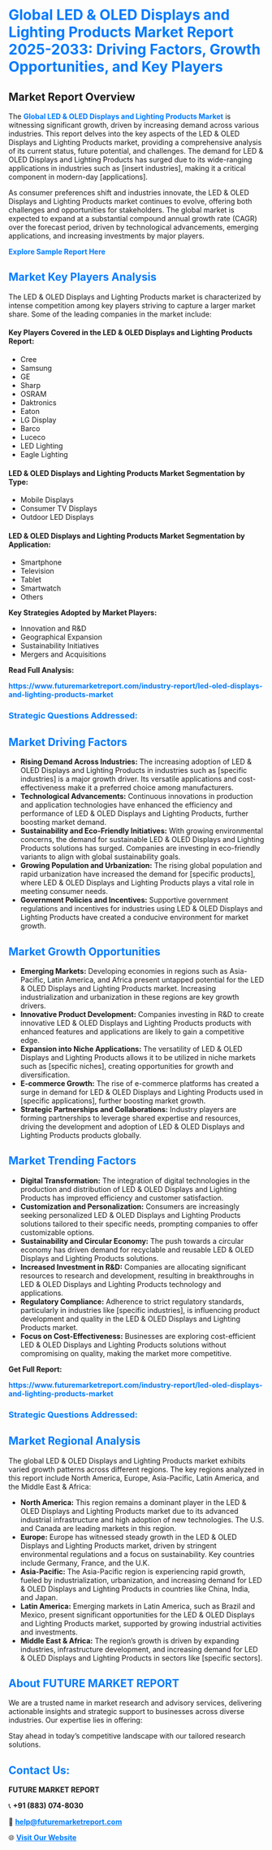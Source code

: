 <h1 style="color: #007BFF;">Global LED & OLED Displays and Lighting Products Market Report 2025-2033: Driving Factors, Growth Opportunities, and Key Players</h1>

<section id="overview">
<h2>Market Report Overview</h2>
<p>The <a href="https://www.futuremarketreport.com/industry-report/led-oled-displays-and-lighting-products-market" style="color: #007BFF; text-decoration: none;"><strong>Global LED & OLED Displays and Lighting Products Market</strong></a> is witnessing significant growth, driven by increasing demand across various industries. This report delves into the key aspects of the LED & OLED Displays and Lighting Products market, providing a comprehensive analysis of its current status, future potential, and challenges. The demand for LED & OLED Displays and Lighting Products has surged due to its wide-ranging applications in industries such as [insert industries], making it a critical component in modern-day [applications].</p>
<p>As consumer preferences shift and industries innovate, the LED & OLED Displays and Lighting Products market continues to evolve, offering both challenges and opportunities for stakeholders. The global market is expected to expand at a substantial compound annual growth rate (CAGR) over the forecast period, driven by technological advancements, emerging applications, and increasing investments by major players.</p>
</section>

<section id="overview">
<p><a href="https://www.futuremarketreport.com/request-sample/reportId=54416" style="color: #007BFF; text-decoration: none;"><strong>Explore Sample Report Here</strong></a></p>
</section>

<section id="key-players">
<h2 style="color: #007BFF;">Market Key Players Analysis</h2>
<p>The LED & OLED Displays and Lighting Products market is characterized by intense competition among key players striving to capture a larger market share. Some of the leading companies in the market include:</p>
<h4>Key Players Covered in the LED & OLED Displays and Lighting Products Report:</h4>
<ul><li>Cree</li><li>Samsung</li><li>GE</li><li>Sharp</li><li>OSRAM</li><li>Daktronics</li><li>Eaton</li><li>LG Display</li><li>Barco</li><li>Luceco</li><li>LED Lighting</li><li>Eagle Lighting</li></ul>
<h4>LED & OLED Displays and Lighting Products Market Segmentation by Type:</h4>
<ul><li>Mobile Displays</li><li>Consumer TV Displays</li><li>Outdoor LED Displays</li></ul>

<h4>LED & OLED Displays and Lighting Products Market Segmentation by Application:</h4>
<ul><li>Smartphone</li><li>Television</li><li>Tablet</li><li>Smartwatch</li><li>Others</li></ul>
<p><strong>Key Strategies Adopted by Market Players:</strong></p>
<ul>
<li>Innovation and R&D</li>
<li>Geographical Expansion</li>
<li>Sustainability Initiatives</li>
<li>Mergers and Acquisitions</li>
</ul>
</section>

<section>
<p><strong>Read Full Analysis: </strong></p><a href="https://www.futuremarketreport.com/industry-report/led-oled-displays-and-lighting-products-market" style="color: #007BFF; text-decoration: none;"><strong>https://www.futuremarketreport.com/industry-report/led-oled-displays-and-lighting-products-market</strong></a>
<h3 style="color: #007BFF;">Strategic Questions Addressed:</h3>
</section>

<section id="driving-factors">
<h2 style="color: #007BFF;">Market Driving Factors</h2>
<ul>
<li><strong>Rising Demand Across Industries:</strong> The increasing adoption of LED & OLED Displays and Lighting Products in industries such as [specific industries] is a major growth driver. Its versatile applications and cost-effectiveness make it a preferred choice among manufacturers.</li>
<li><strong>Technological Advancements:</strong> Continuous innovations in production and application technologies have enhanced the efficiency and performance of LED & OLED Displays and Lighting Products, further boosting market demand.</li>
<li><strong>Sustainability and Eco-Friendly Initiatives:</strong> With growing environmental concerns, the demand for sustainable LED & OLED Displays and Lighting Products solutions has surged. Companies are investing in eco-friendly variants to align with global sustainability goals.</li>
<li><strong>Growing Population and Urbanization:</strong> The rising global population and rapid urbanization have increased the demand for [specific products], where LED & OLED Displays and Lighting Products plays a vital role in meeting consumer needs.</li>
<li><strong>Government Policies and Incentives:</strong> Supportive government regulations and incentives for industries using LED & OLED Displays and Lighting Products have created a conducive environment for market growth.</li>
</ul>
</section>

<section id="growth-opportunities">
<h2 style="color: #007BFF;">Market Growth Opportunities</h2>
<ul>
<li><strong>Emerging Markets:</strong> Developing economies in regions such as Asia-Pacific, Latin America, and Africa present untapped potential for the LED & OLED Displays and Lighting Products market. Increasing industrialization and urbanization in these regions are key growth drivers.</li>
<li><strong>Innovative Product Development:</strong> Companies investing in R&D to create innovative LED & OLED Displays and Lighting Products products with enhanced features and applications are likely to gain a competitive edge.</li>
<li><strong>Expansion into Niche Applications:</strong> The versatility of LED & OLED Displays and Lighting Products allows it to be utilized in niche markets such as [specific niches], creating opportunities for growth and diversification.</li>
<li><strong>E-commerce Growth:</strong> The rise of e-commerce platforms has created a surge in demand for LED & OLED Displays and Lighting Products used in [specific applications], further boosting market growth.</li>
<li><strong>Strategic Partnerships and Collaborations:</strong> Industry players are forming partnerships to leverage shared expertise and resources, driving the development and adoption of LED & OLED Displays and Lighting Products products globally.</li>
</ul>
</section>

<section id="trending-factors">
<h2 style="color: #007BFF;">Market Trending Factors</h2>
<ul>
<li><strong>Digital Transformation:</strong> The integration of digital technologies in the production and distribution of LED & OLED Displays and Lighting Products has improved efficiency and customer satisfaction.</li>
<li><strong>Customization and Personalization:</strong> Consumers are increasingly seeking personalized LED & OLED Displays and Lighting Products solutions tailored to their specific needs, prompting companies to offer customizable options.</li>
<li><strong>Sustainability and Circular Economy:</strong> The push towards a circular economy has driven demand for recyclable and reusable LED & OLED Displays and Lighting Products solutions.</li>
<li><strong>Increased Investment in R&D:</strong> Companies are allocating significant resources to research and development, resulting in breakthroughs in LED & OLED Displays and Lighting Products technology and applications.</li>
<li><strong>Regulatory Compliance:</strong> Adherence to strict regulatory standards, particularly in industries like [specific industries], is influencing product development and quality in the LED & OLED Displays and Lighting Products market.</li>
<li><strong>Focus on Cost-Effectiveness:</strong> Businesses are exploring cost-efficient LED & OLED Displays and Lighting Products solutions without compromising on quality, making the market more competitive.</li>
</ul>
</section>

<section>
<p><strong>Get Full Report: </strong></p><a href="https://www.futuremarketreport.com/industry-report/led-oled-displays-and-lighting-products-market" style="color: #007BFF; text-decoration: none;"><strong>https://www.futuremarketreport.com/industry-report/led-oled-displays-and-lighting-products-market</strong></a>
<h3 style="color: #007BFF;">Strategic Questions Addressed:</h3>
</section>


<section id="regional-analysis">
<h2 style="color: #007BFF;">Market Regional Analysis</h2>
<p>The global LED & OLED Displays and Lighting Products market exhibits varied growth patterns across different regions. The key regions analyzed in this report include North America, Europe, Asia-Pacific, Latin America, and the Middle East & Africa:</p>
<ul>
<li><strong>North America:</strong> This region remains a dominant player in the LED & OLED Displays and Lighting Products market due to its advanced industrial infrastructure and high adoption of new technologies. The U.S. and Canada are leading markets in this region.</li>
<li><strong>Europe:</strong> Europe has witnessed steady growth in the LED & OLED Displays and Lighting Products market, driven by stringent environmental regulations and a focus on sustainability. Key countries include Germany, France, and the U.K.</li>
<li><strong>Asia-Pacific:</strong> The Asia-Pacific region is experiencing rapid growth, fueled by industrialization, urbanization, and increasing demand for LED & OLED Displays and Lighting Products in countries like China, India, and Japan.</li>
<li><strong>Latin America:</strong> Emerging markets in Latin America, such as Brazil and Mexico, present significant opportunities for the LED & OLED Displays and Lighting Products market, supported by growing industrial activities and investments.</li>
<li><strong>Middle East & Africa:</strong> The region’s growth is driven by expanding industries, infrastructure development, and increasing demand for LED & OLED Displays and Lighting Products in sectors like [specific sectors].</li>
</ul>
</section>

<footer>
<h2 style="color: #007BFF;">About FUTURE MARKET REPORT</h2>
<p>We are a trusted name in market research and advisory services, delivering actionable insights and strategic support to businesses across diverse industries. Our expertise lies in offering:</p>

<p>Stay ahead in today’s competitive landscape with our tailored research solutions.</p>

<h2 style="color: #007BFF;">Contact Us:</h2>
<p><strong>FUTURE MARKET REPORT</strong></p>
<p>📞 <strong>+91 (883) 074-8030</strong></p>
<p>📧 <strong><a href="mailto:help@futuremarketreport.com" style="color: #007BFF;">help@futuremarketreport.com</a></strong></p>
<p>🌐 <strong><a href="https://www.futuremarketreport.com/" style="color: #007BFF;">Visit Our Website</a></strong></p>
</footer>